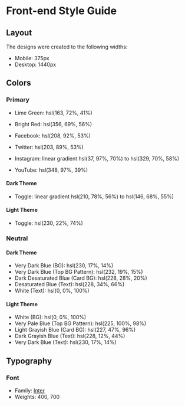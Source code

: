 # Front-end Style Guide

## Layout

The designs were created to the following widths:

- Mobile: 375px
- Desktop: 1440px

## Colors

### Primary

- Lime Green: hsl(163, 72%, 41%)
- Bright Red: hsl(356, 69%, 56%)

- Facebook: hsl(208, 92%, 53%)
- Twitter: hsl(203, 89%, 53%)
- Instagram: linear gradient hsl(37, 97%, 70%) to hsl(329, 70%, 58%)
- YouTube: hsl(348, 97%, 39%)

#### Dark Theme

- Toggle: linear gradient hsl(210, 78%, 56%) to hsl(146, 68%, 55%)

#### Light Theme

- Toggle: hsl(230, 22%, 74%)

### Neutral

#### Dark Theme

- Very Dark Blue (BG): hsl(230, 17%, 14%)
- Very Dark Blue (Top BG Pattern): hsl(232, 19%, 15%)
- Dark Desaturated Blue (Card BG): hsl(228, 28%, 20%)
- Desaturated Blue (Text): hsl(228, 34%, 66%)
- White (Text): hsl(0, 0%, 100%)

#### Light Theme

- White (BG): hsl(0, 0%, 100%)
- Very Pale Blue (Top BG Pattern): hsl(225, 100%, 98%)
- Light Grayish Blue (Card BG): hsl(227, 47%, 96%)
- Dark Grayish Blue (Text): hsl(228, 12%, 44%)
- Very Dark Blue (Text): hsl(230, 17%, 14%)

## Typography

### Font

- Family: [Inter](https://fonts.google.com/specimen/Inter)
- Weights: 400, 700

